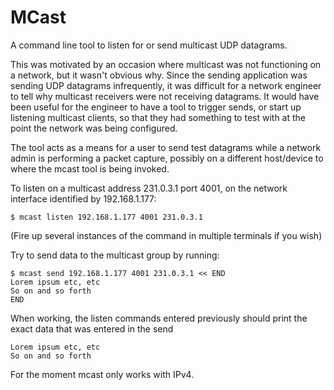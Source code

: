 # MCast

A command line tool to listen for or send multicast UDP datagrams.  

This was motivated by an occasion where multicast was not functioning on
a network, but it wasn't obvious why.  Since the sending application was
sending UDP datagrams infrequently, it was difficult for a network
engineer to tell why multicast receivers were not receiving datagrams.
It would have been useful for the engineer to have a tool to trigger
sends, or start up listening multicast clients, so that they had
something to test with at the point the network was being configured.

The tool acts as a means for a user to send test datagrams while a
network admin is performing a packet capture, possibly on a different
host/device to where the mcast tool is being invoked.  

To listen on a multicast address 231.0.3.1 port 4001, on the network
interface identified by 192.168.1.177:

```
$ mcast listen 192.168.1.177 4001 231.0.3.1
``` 

(Fire up several instances of the command in multiple terminals if you wish)

Try to send data to the multicast group by running:

```
$ mcast send 192.168.1.177 4001 231.0.3.1 << END
Lorem ipsum etc, etc
So on and so forth
END
```

When working, the listen commands entered previously should print the
exact data that was entered in the send

```
Lorem ipsum etc, etc
So on and so forth
```

For the moment mcast only works with IPv4.


